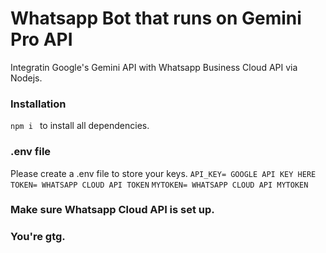 # Whatsapp Bot that runs on Gemini Pro API
Integratin Google's Gemini API with Whatsapp Business Cloud API via Nodejs.
### Installation
`npm i ` to install all dependencies. 
### .env file
Please create a .env file to store your keys. 
`API_KEY= GOOGLE API KEY HERE`
`TOKEN= WHATSAPP CLOUD API TOKEN`
`MYTOKEN= WHATSAPP CLOUD API MYTOKEN`

### Make sure Whatsapp Cloud API is set up. 
### You're gtg.
